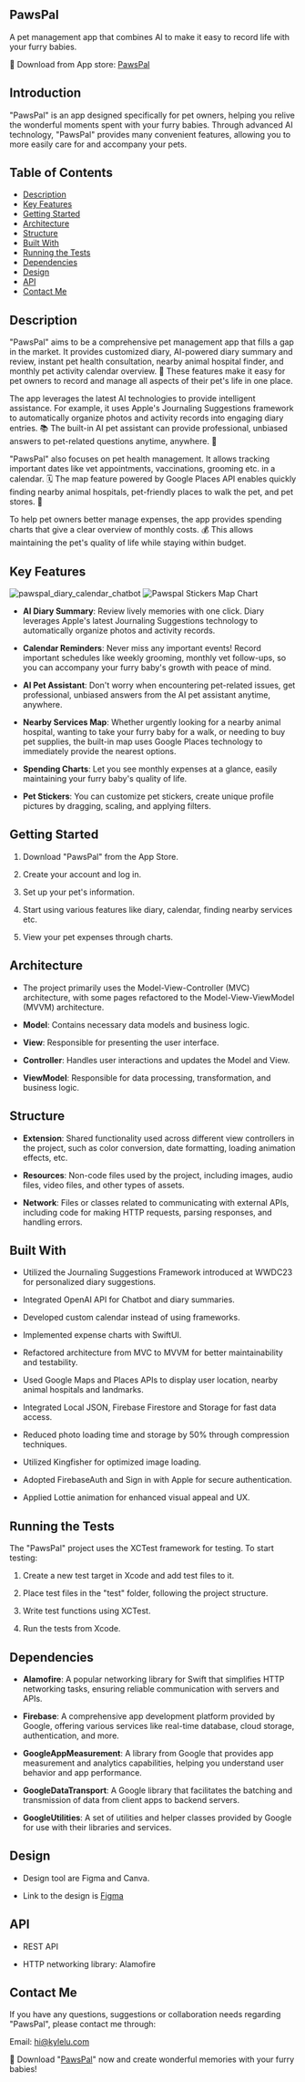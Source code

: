 ## PawsPal 

A pet management app that combines AI to make it easy to record life with your furry babies.

🐾 Download from App store: [PawsPal](https://pawspal.pse.is/downloadfromappstore)

## Introduction

"PawsPal" is an app designed specifically for pet owners, helping you relive the wonderful moments spent with your furry babies. Through advanced AI technology, "PawsPal" provides many convenient features, allowing you to more easily care for and accompany your pets.

## Table of Contents

- [Description](#description)
- [Key Features](#key-features)
- [Getting Started](#getting-started)
- [Architecture](#architecture)
- [Structure](#structure) 
- [Built With](#built-with)
- [Running the Tests](#running-the-tests)
- [Dependencies](#dependencies)
- [Design](#design)
- [API](#api)
- [Contact Me](#contact-me)

## Description

"PawsPal" aims to be a comprehensive pet management app that fills a gap in the market. It provides customized diary, AI-powered diary summary and review, instant pet health consultation, nearby animal hospital finder, and monthly pet activity calendar overview. 📆 These features make it easy for pet owners to record and manage all aspects of their pet's life in one place.

The app leverages the latest AI technologies to provide intelligent assistance. For example, it uses Apple's Journaling Suggestions framework to automatically organize photos and activity records into engaging diary entries. 📚 The built-in AI pet assistant can provide professional, unbiased answers to pet-related questions anytime, anywhere. 🤖

"PawsPal" also focuses on pet health management. It allows tracking important dates like vet appointments, vaccinations, grooming etc. in a calendar. 🗓️ The map feature powered by Google Places API enables quickly finding nearby animal hospitals, pet-friendly places to walk the pet, and pet stores. 🏥

To help pet owners better manage expenses, the app provides spending charts that give a clear overview of monthly costs. 💰 This allows maintaining the pet's quality of life while staying within budget.

## Key Features

![pawspal_diary_calendar_chatbot](https://github.com/kkylelu/chongAiTa/assets/61376338/7307ebc4-9b79-4131-abd5-a5728721eeff)
![Pawspal Stickers Map Chart](https://github.com/kkylelu/chongAiTa/assets/61376338/59dc6fc3-0cda-4d94-b95d-c2a50f55a3bb)

- **AI Diary Summary**: Review lively memories with one click. Diary leverages Apple's latest Journaling Suggestions technology to automatically organize photos and activity records.

- **Calendar Reminders**: Never miss any important events! Record important schedules like weekly grooming, monthly vet follow-ups, so you can accompany your furry baby's growth with peace of mind.  

- **AI Pet Assistant**: Don't worry when encountering pet-related issues, get professional, unbiased answers from the AI pet assistant anytime, anywhere.

- **Nearby Services Map**: Whether urgently looking for a nearby animal hospital, wanting to take your furry baby for a walk, or needing to buy pet supplies, the built-in map uses Google Places technology to immediately provide the nearest options.

- **Spending Charts**: Let you see monthly expenses at a glance, easily maintaining your furry baby's quality of life.

- **Pet Stickers**: You can customize pet stickers, create unique profile pictures by dragging, scaling, and applying filters.

## Getting Started

1. Download "PawsPal" from the App Store.

2. Create your account and log in.

3. Set up your pet's information.

4. Start using various features like diary, calendar, finding nearby services etc.

5. View your pet expenses through charts.

## Architecture

- The project primarily uses the Model-View-Controller (MVC) architecture, with some pages refactored to the Model-View-ViewModel (MVVM) architecture.

- **Model**: Contains necessary data models and business logic.

- **View**: Responsible for presenting the user interface.

- **Controller**: Handles user interactions and updates the Model and View.

- **ViewModel**: Responsible for data processing, transformation, and business logic.

## Structure

- **Extension**: Shared functionality used across different view controllers in the project, such as color conversion, date formatting, loading animation effects, etc.

- **Resources**: Non-code files used by the project, including images, audio files, video files, and other types of assets.

- **Network**: Files or classes related to communicating with external APIs, including code for making HTTP requests, parsing responses, and handling errors.

## Built With

- Utilized the Journaling Suggestions Framework introduced at WWDC23 for personalized diary suggestions.

- Integrated OpenAI API for Chatbot and diary summaries.

- Developed custom calendar instead of using frameworks.

- Implemented expense charts with SwiftUI.

- Refactored architecture from MVC to MVVM for better maintainability and testability.

- Used Google Maps and Places APIs to display user location, nearby animal hospitals and landmarks.

- Integrated Local JSON, Firebase Firestore and Storage for fast data access.

- Reduced photo loading time and storage by 50% through compression techniques.

- Utilized Kingfisher for optimized image loading.

- Adopted FirebaseAuth and Sign in with Apple for secure authentication.

- Applied Lottie animation for enhanced visual appeal and UX.

## Running the Tests

The "PawsPal" project uses the XCTest framework for testing. To start testing:

1. Create a new test target in Xcode and add test files to it.

2. Place test files in the "test" folder, following the project structure.

3. Write test functions using XCTest.

4. Run the tests from Xcode.

## Dependencies

- **Alamofire**: A popular networking library for Swift that simplifies HTTP networking tasks, ensuring reliable communication with servers and APIs. 

- **Firebase**: A comprehensive app development platform provided by Google, offering various services like real-time database, cloud storage, authentication, and more.

- **GoogleAppMeasurement**: A library from Google that provides app measurement and analytics capabilities, helping you understand user behavior and app performance. 

- **GoogleDataTransport**: A Google library that facilitates the batching and transmission of data from client apps to backend servers. 

- **GoogleUtilities**: A set of utilities and helper classes provided by Google for use with their libraries and services. 

## Design

- Design tool are Figma and Canva.

- Link to the design is [Figma](https://www.figma.com/design/ZM1Pz1zPeuHNLdSWU0hR0F/PawsPal-%E5%AF%B5%E6%84%9B%E7%89%A0-App?node-id=408%3A27625&t=dH2VDQxp4MiKv9Dr-1)

## API

- REST API 

- HTTP networking library: Alamofire

## Contact Me

If you have any questions, suggestions or collaboration needs regarding "PawsPal", please contact me through:

Email: hi@kylelu.com 

🔎 Download "[PawsPal](https://pawspal.pse.is/downloadfromappstore)" now and create wonderful memories with your furry babies! 
